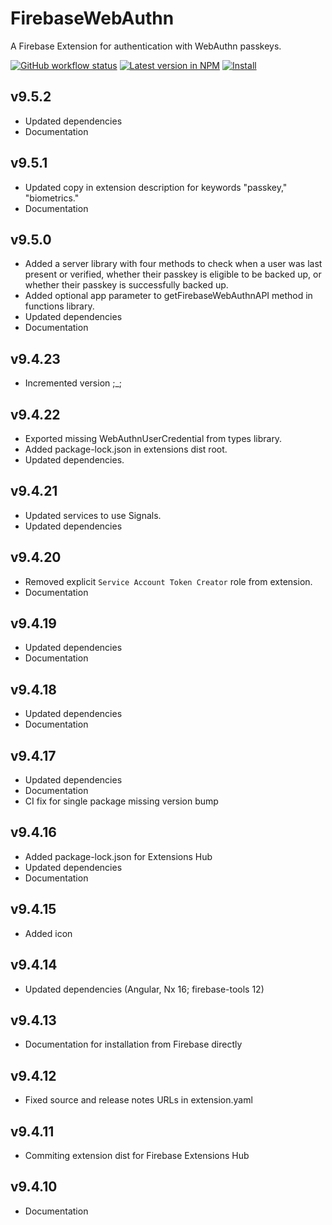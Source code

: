 # FirebaseWebAuthn
A Firebase Extension for authentication with WebAuthn passkeys.

[![GitHub workflow status](https://img.shields.io/github/actions/workflow/status/gavinsawyer/firebase-web-authn/ci.yml)](https://github.com/gavinsawyer/firebase-web-authn/actions/workflows/ci.yml)
[![Latest version in NPM](https://img.shields.io/npm/v/@firebase-web-authn/extension?logo=npm)](https://www.npmjs.com/package/@firebase-web-authn/extension)
[![Install](https://img.shields.io/static/v1?label=&message=Install%20in%20Firebase%20console&logo=firebase&color=blue)](https://console.firebase.google.com/u/0/project/_/extensions/install?ref=gavinsawyer%2Ffirebase-web-authn)

## v9.5.2

- Updated dependencies
- Documentation

## v9.5.1

- Updated copy in extension description for keywords "passkey," "biometrics."
- Documentation

## v9.5.0

- Added a server library with four methods to check when a user was last present or verified, whether their passkey is eligible to be backed up, or whether their passkey is successfully backed up.
- Added optional app parameter to getFirebaseWebAuthnAPI method in functions library.
- Updated dependencies
- Documentation

## v9.4.23

- Incremented version ;_;

## v9.4.22

- Exported missing WebAuthnUserCredential from types library.
- Added package-lock.json in extensions dist root.
- Updated dependencies.

## v9.4.21

- Updated services to use Signals.
- Updated dependencies

## v9.4.20

- Removed explicit `Service Account Token Creator` role from extension.
- Documentation

## v9.4.19

- Updated dependencies
- Documentation

## v9.4.18

- Updated dependencies
- Documentation

## v9.4.17

- Updated dependencies
- Documentation
- CI fix for single package missing version bump

## v9.4.16

- Added package-lock.json for Extensions Hub
- Updated dependencies
- Documentation

## v9.4.15

- Added icon

## v9.4.14

- Updated dependencies (Angular, Nx 16; firebase-tools 12)

## v9.4.13

- Documentation for installation from Firebase directly

## v9.4.12

- Fixed source and release notes URLs in extension.yaml

## v9.4.11

- Commiting extension dist for Firebase Extensions Hub

## v9.4.10

- Documentation
